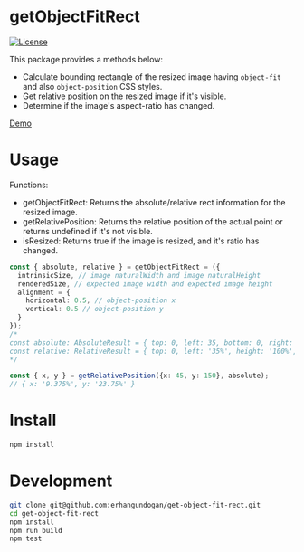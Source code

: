 getObjectFitRect
================

[![License][license-src]][license-href]

This package provides a methods below:

- Calculate bounding rectangle of the resized image having `object-fit` and also `object-position` CSS styles.
- Get relative position on the resized image if it's visible.
- Determine if the image's aspect-ratio has changed.

[Demo][demo-href]

# Usage

Functions:
- getObjectFitRect: Returns the absolute/relative rect information for the resized image.
- getRelativePosition: Returns the relative position of the actual point or returns undefined if it's not visible. 
- isResized: Returns true if the image is resized, and it's ratio has changed.

```typescript
const { absolute, relative } = getObjectFitRect = ({
  intrinsicSize, // image naturalWidth and image naturalHeight
  renderedSize, // expected image width and expected image height
  alignment = {
    horizontal: 0.5, // object-position x
    vertical: 0.5 // object-position y
  } 
});
/*
const absolute: AbsoluteResult = { top: 0, left: 35, bottom: 0, right: 35, width: 30, height: 100 };
const relative: RelativeResult = { top: 0, left: '35%', height: '100%', width: '30%' }
*/
```

```typescript
const { x, y } = getRelativePosition({x: 45, y: 150}, absolute);
// { x: '9.375%', y: '23.75%' }
```

# Install
```bash
npm install
```

# Development
```bash
git clone git@github.com:erhangundogan/get-object-fit-rect.git
cd get-object-fit-rect
npm install
npm run build
npm test
```

[license-src]: https://img.shields.io/badge/license-MIT-brightgreen.svg
[license-href]: LICENSE.md
[demo-href]: https://codesandbox.io/s/get-object-fit-rect-cmnn1?file=/src/App.js
